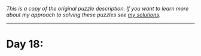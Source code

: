 *This is a copy of the original puzzle description. If you want to learn more about my approach to solving these puzzles see [my solutions](solutions.md).*

---
# Day 18: 
